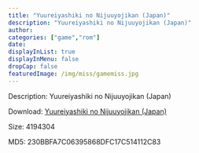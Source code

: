 ```yaml
---
title: "Yuureiyashiki no Nijuuyojikan (Japan)"
description: "Yuureiyashiki no Nijuuyojikan (Japan)"
author: 
categories: ["game","rom"]
date: 
displayInList: true
displayInMenu: false
dropCap: false
featuredImage: /img/miss/gamemiss.jpg
---
```


Description: Yuureiyashiki no Nijuuyojikan (Japan)

Download: <a style="text-decoration:underline;" href="https://mega.nz/#!DfJkxYyA!6A7QP-sqzWRwj72io-_U1FKrxnheEmlvj7zZzimGuFw" target = "_blank" rel = "nofollow" > Yuureiyashiki no Nijuuyojikan (Japan)</a>

Size: 4194304

MD5: 230BBFA7C06395868DFC17C514112C83

